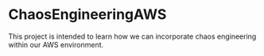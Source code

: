 # ChaosEngineeringAWS
This project is intended to learn how we can incorporate chaos engineering within our AWS environment.
